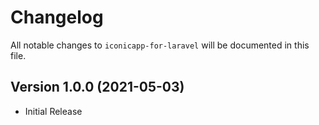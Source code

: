 # Changelog

All notable changes to `iconicapp-for-laravel` will be documented in this file.

## Version 1.0.0 (2021-05-03)

- Initial Release